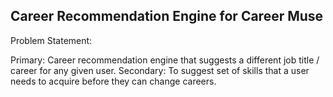 
## Career Recommendation Engine for Career Muse

Problem Statement:

Primary: Career recommendation engine that suggests a different job title / career for any given user.
Secondary: To suggest set of skills that a user needs to acquire before they can change careers.
